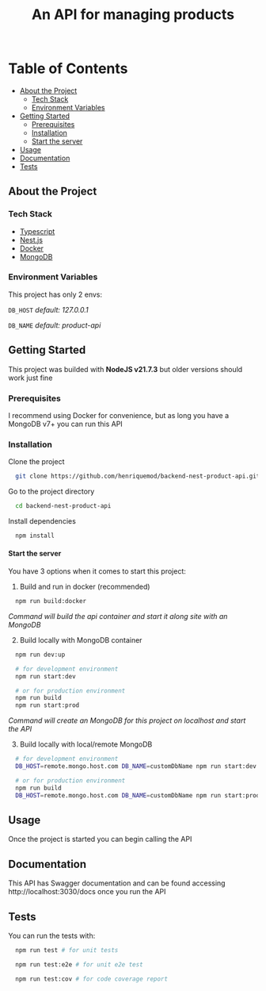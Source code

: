 <div align="center">
  <h1>An API for managing products</h1>
</div>

<br />

<!-- Table of Contents -->

# Table of Contents

- [About the Project](#about-the-project)
  - [Tech Stack](#tech-stack)
  - [Environment Variables](#environment-variables)
- [Getting Started](#getting-started)
  - [Prerequisites](#prerequisites)
  - [Installation](#installation)
  - [Start the server](#start-the-server)
- [Usage](#usage)
- [Documentation](#documentation)
- [Tests](#tests)

<!-- About the Project -->

## About the Project

<!-- TechStack -->

### Tech Stack

  <ul>
    <li><a href="https://www.typescriptlang.org/">Typescript</a></li>
    <li><a href="https://nestjs.com/">Nest.js</a></li>
    <li><a href="https://www.docker.com/">Docker</a></li>
    <li><a href="https://www.mongodb.com/">MongoDB</a></li>
  </ul>

<!-- Env Variables -->

### Environment Variables

This project has only 2 envs:

`DB_HOST` _default: 127.0.0.1_

`DB_NAME` _default: product-api_

<!-- Getting Started -->

## Getting Started

This project was builded with **NodeJS v21.7.3** but older versions should work just fine

<!-- Prerequisites -->

### Prerequisites

I recommend using Docker for convenience, but as long you have a MongoDB v7+ you can run this API

<!-- Installation -->

### Installation

Clone the project

```bash
  git clone https://github.com/henriquemod/backend-nest-product-api.git
```

Go to the project directory

```bash
  cd backend-nest-product-api
```

Install dependencies

```bash
  npm install
```

#### Start the server

You have 3 options when it comes to start this project:

1. Build and run in docker (recommended)

```bash
  npm run build:docker
```

_Command will build the api container and start it along site with an MongoDB_

2. Build locally with MongoDB container

```bash
  npm run dev:up

  # for development environment
  npm run start:dev

  # or for production environment
  npm run build
  npm run start:prod
```

_Command will create an MongoDB for this project on localhost and start the API_

3. Build locally with local/remote MongoDB

```bash
  # for development environment
  DB_HOST=remote.mongo.host.com DB_NAME=customDbName npm run start:dev

  # or for production environment
  npm run build
  DB_HOST=remote.mongo.host.com DB_NAME=customDbName npm run start:prod
```

<!-- Usage -->

## Usage

Once the project is started you can begin calling the API

<!-- Documentation -->

## Documentation

This API has Swagger documentation and can be found accessing http://localhost:3030/docs once you run the API

<!-- Tests -->

## Tests

You can run the tests with:

```bash
  npm run test # for unit tests
```

```bash
  npm run test:e2e # for unit e2e test
```

```bash
  npm run test:cov # for code coverage report
```
